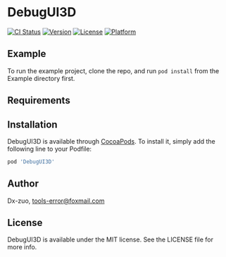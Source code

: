# DebugUI3D

[![CI Status](https://img.shields.io/travis/Dx-zuo/DebugUI3D.svg?style=flat)](https://travis-ci.org/Dx-zuo/DebugUI3D)
[![Version](https://img.shields.io/cocoapods/v/DebugUI3D.svg?style=flat)](https://cocoapods.org/pods/DebugUI3D)
[![License](https://img.shields.io/cocoapods/l/DebugUI3D.svg?style=flat)](https://cocoapods.org/pods/DebugUI3D)
[![Platform](https://img.shields.io/cocoapods/p/DebugUI3D.svg?style=flat)](https://cocoapods.org/pods/DebugUI3D)

## Example

To run the example project, clone the repo, and run `pod install` from the Example directory first.

## Requirements

## Installation

DebugUI3D is available through [CocoaPods](https://cocoapods.org). To install
it, simply add the following line to your Podfile:

```ruby
pod 'DebugUI3D'
```

## Author

Dx-zuo, tools-error@foxmail.com

## License

DebugUI3D is available under the MIT license. See the LICENSE file for more info.
